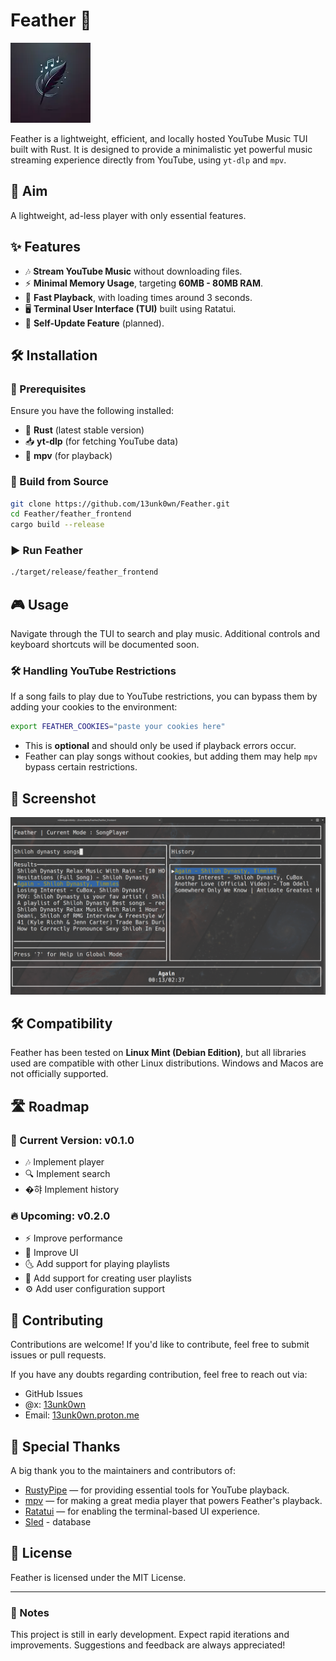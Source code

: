 # Feather 🎵


![Feather Logo](screenshots/logo_small.webp)


Feather is a lightweight, efficient, and locally hosted YouTube Music TUI built with Rust. It is designed to provide a minimalistic yet powerful music streaming experience directly from YouTube, using `yt-dlp` and `mpv`.

## 🎯 Aim

A lightweight, ad-less player with only essential features.

## ✨ Features

- 🎶 **Stream YouTube Music** without downloading files.
- ⚡ **Minimal Memory Usage**, targeting **60MB - 80MB RAM**.
- 🚀 **Fast Playback**, with loading times around 3 seconds.
- 🖥️ **Terminal User Interface (TUI)** built using Ratatui.
- 🔄 **Self-Update Feature** (planned).

## 🛠️ Installation

### 📌 Prerequisites

Ensure you have the following installed:

- 🦀 **Rust** (latest stable version)
- 📥 **yt-dlp** (for fetching YouTube data)
- 🎵 **mpv** (for playback)

### 🔧 Build from Source

```sh
git clone https://github.com/13unk0wn/Feather.git
cd Feather/feather_frontend
cargo build --release
```

### ▶️ Run Feather

```sh
./target/release/feather_frontend
```

## 🎮 Usage

Navigate through the TUI to search and play music. Additional controls and keyboard shortcuts will be documented soon.

### 🛠️ Handling YouTube Restrictions

If a song fails to play due to YouTube restrictions, you can bypass them by adding your cookies to the environment:

```sh
export FEATHER_COOKIES="paste your cookies here"
```

- This is **optional** and should only be used if playback errors occur.
- Feather can play songs without cookies, but adding them may help `mpv` bypass certain restrictions.

## 🌄 Screenshot

![Feather TUI Screenshot](screenshots/preview.png)

## 🛠️ Compatibility

Feather has been tested on **Linux Mint (Debian Edition)**, but all libraries used are compatible with other Linux distributions.
Windows and Macos are not officially supported.

## 🛣️ Roadmap

### 🚀 Current Version: v0.1.0
- 🎶 Implement player
- 🔍 Implement search
- �햐 Implement history

### 🔥 Upcoming: v0.2.0
- ⚡ Improve performance
- 🎨 Improve UI
- 🌜 Add support for playing playlists
- 🎼 Add support for creating user playlists
- ⚙️ Add user configuration support

## 🤝 Contributing

Contributions are welcome! If you'd like to contribute, feel free to submit issues or pull requests.

If you have any doubts regarding contribution, feel free to reach out via:
- GitHub Issues
- @x: [13unk0wn](https://x.com/13unk0wn)
- Email: [13unk0wn.proton.me](mailto:13unk0wn@proton.me)

## 🌟 Special Thanks

A big thank you to the maintainers and contributors of:
- [RustyPipe](https://codeberg.org/ThetaDev/rustypipe) — for providing essential tools for YouTube playback.
- [mpv](https://github.com/mpv-player/mpv) — for making a great media player that powers Feather's playback.
- [Ratatui](https://github.com/tui-rs-revival/ratatui) — for enabling the terminal-based UI experience.
- [Sled](https://github.com/spacejam/sled) - database

## 🌟 License

Feather is licensed under the MIT License.

---

### 📝 Notes

This project is still in early development. Expect rapid iterations and improvements. Suggestions and feedback are always appreciated!


